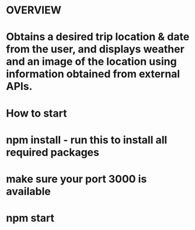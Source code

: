# OVERVIEW

# Obtains a desired trip location & date from the user, and displays weather and an image of the location using information obtained from external APIs.

# How to start

# npm install - run this to install all required packages

# make sure your port 3000 is available

# npm start


